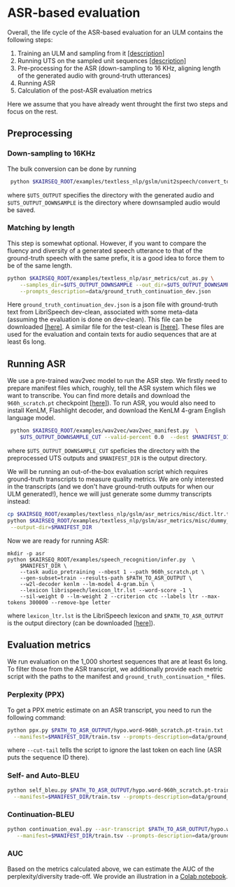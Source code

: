 # ASR-based evaluation

Overall, the life cycle of the ASR-based evaluation for an ULM contains the following steps:
 1. Training an ULM and sampling from it [[description]](./../../ulm)
 2. Running UTS on the sampled unit sequences [[description]](./../../unit2speech)
 3. Pre-processing for the ASR (down-sampling to 16 KHz, aligning length of the generated audio with ground-truth utterances)
 4. Running ASR
 5. Calculation of the post-ASR evaluation metrics

Here we assume that you have already went throught the first two steps and focus on the rest.

## Preprocessing
### Down-sampling to 16KHz
The bulk conversion can be done by running
```bash
 python $KAIRSEQ_ROOT/examples/textless_nlp/gslm/unit2speech/convert_to_16k.py $UTS_OUTPUT $UTS_OUTPUT_DOWNSAMPLE
 ```
 where `$UTS_OUTPUT` specifies the directory with the generated audio and `$UTS_OUTPUT_DOWNSAMPLE` is the directory where downsampled audio would be saved.

 ### Matching by length
This step is somewhat optional. However, if you want to compare the fluency and diversity of a generated speech utterance to that of the ground-truth speech with the same prefix, it is a good idea to force them to be of the same length.
```bash
python $KAIRSEQ_ROOT/examples/textless_nlp/asr_metrics/cut_as.py \
    --samples_dir=$UTS_OUTPUT_DOWNSAMPLE --out_dir=$UTS_OUTPUT_DOWNSAMPLE_CUT \
    --prompts_description=data/ground_truth_continuation_dev.json
```

Here `ground_truth_continuation_dev.json` is a json file with ground-truth text from LibriSpeech dev-clean, associated with some meta-data (assuming the evaluation is done on dev-clean). This file can be downloaded [[here]](https://dl.fbaipublicfiles.com/textless_nlp/gslm/eval_data/ground_truth_continuation_dev.json). A similar file for the test-clean is [[here]](https://dl.fbaipublicfiles.com/textless_nlp/gslm/eval_data/ground_truth_continuation_test.json). These files are used for the evaluation and contain texts for audio sequences that are at least 6s long.

## Running ASR
We use a pre-trained wav2vec model to run the ASR step. We firstly need to prepare manifest files which, roughly, tell the ASR system which files we want to transcribe. You can find more details and download the `960h_scratch.pt` checkpoint
[[here]](https://github.com/pytorch/kairseq/blob/main/examples/wav2vec/README.md)). To run ASR, you would also need to
install KenLM, Flashlight decoder, and download the KenLM 4-gram English language model.

```bash
 python $KAIRSEQ_ROOT/examples/wav2vec/wav2vec_manifest.py  \
    $UTS_OUTPUT_DOWNSAMPLE_CUT --valid-percent 0.0  --dest $MANIFEST_DIR --ext wav
```
where `$UTS_OUTPUT_DOWNSAMPLE_CUT` speficies the directory with the preprocessed UTS outputs and `$MANIFEST_DIR` is the output directory.

We will be running an out-of-the-box evaluation script which requires ground-truth transcripts to measure quality metrics. We are only
interested in the transcripts (and we don't have ground-truth outputs for when our ULM generated!), hence we will just generate
some dummy transcripts instead:
```bash
cp $KAIRSEQ_ROOT/examples/textless_nlp/gslm/asr_metrics/misc/dict.ltr.txt $MANIFEST_DIR
python $KAIRSEQ_ROOT/examples/textless_nlp/gslm/asr_metrics/misc/dummy_asr_data.py  --tsv=$MANIFEST_DIR/train.tsv \
 --output-dir=$MANIFEST_DIR
```

Now we are ready for running ASR:
```
mkdir -p asr
python $KAIRSEQ_ROOT/examples/speech_recognition/infer.py  \
    $MANIFEST_DIR \
    --task audio_pretraining --nbest 1 --path 960h_scratch.pt \
    --gen-subset=train --results-path $PATH_TO_ASR_OUTPUT \
    --w2l-decoder kenlm --lm-model 4-gram.bin \
    --lexicon librispeech/lexicon_ltr.lst --word-score -1 \
    --sil-weight 0 --lm-weight 2 --criterion ctc --labels ltr --max-tokens 300000 --remove-bpe letter
```
where `lexicon_ltr.lst` is the LibriSpeech lexicon and `$PATH_TO_ASR_OUTPUT` is the output directory (can be downloaded [[here]](https://dl.fbaipublicfiles.com/textless_nlp/gslm/eval_data/lexicon_ltr.lst)).

## Evaluation metrics
We run evaluation on the 1_000 shortest sequences that are at least 6s long. To filter those from the ASR transcript, we additionally provide each metric script with the paths to the manifest and `ground_truth_continuation_*` files.

### Perplexity (PPX)
To get a PPX metric estimate on an ASR transcript, you need to run the following command:
```bash
python ppx.py $PATH_TO_ASR_OUTPUT/hypo.word-960h_scratch.pt-train.txt --cut-tail\
  --manifest=$MANIFEST_DIR/train.tsv --prompts-description=data/ground_truth_continuation_dev.json
```
where `--cut-tail` tells the script to ignore the last token on each line (ASR puts the sequence ID there).

### Self- and Auto-BLEU
```bash
python self_bleu.py $PATH_TO_ASR_OUTPUT/hypo.word-960h_scratch.pt-train.txt  --cut-tail \
  --manifest=$MANIFEST_DIR/train.tsv --prompts-description=data/ground_truth_continuation_dev.json
```

### Continuation-BLEU
```bash
python continuation_eval.py --asr-transcript $PATH_TO_ASR_OUTPUT/hypo.word-960h_scratch.pt-train.txt \
   --manifest=$MANIFEST_DIR/train.tsv --prompts-description=data/ground_truth_continuation_dev.json
```

### AUC
Based on the metrics calculated above, we can estimate the AUC of the perplexity/diversity trade-off. We provide an illustration in a [Colab notebook](https://colab.research.google.com/drive/1pVPfOVax_PU3MkYdHRSsa-SI8GBUldNt?usp=sharing).
